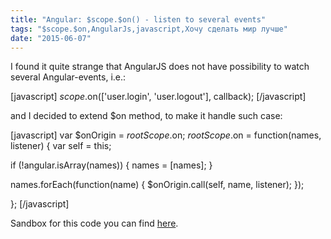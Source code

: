 ```yaml
---
title: "Angular: $scope.$on() - listen to several events"
tags: "$scope.$on,AngularJs,javascript,Хочу сделать мир лучше"
date: "2015-06-07"
---
```


I found it quite strange that AngularJS does not have possibility to watch several Angular-events, i.e.:

[javascript] $scope.$on(['user.login', 'user.logout'], callback); [/javascript]

and I decided to extend $on method, to make it handle such case:

[javascript] var $onOrigin = $rootScope.$on; $rootScope.$on = function(names, listener) { var self = this;

if (!angular.isArray(names)) { names = [names]; }

names.forEach(function(name) { $onOrigin.call(self, name, listener); });

}; [/javascript]

Sandbox for this code you can find [here](https://jsfiddle.net/STEVER/h6u92pe8/).
